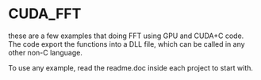 # CUDA_FFT

these are a few examples that doing FFT using GPU and CUDA+C code. The code export the functions into a DLL file, which can be called in any other non-C language.

To use any example, read the readme.doc inside each project to start with.
